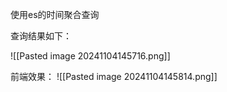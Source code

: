 
使用es的时间聚合查询

查询结果如下：

![[Pasted image 20241104145716.png]]

前端效果：
![[Pasted image 20241104145814.png]]